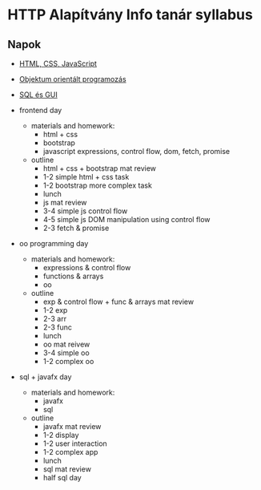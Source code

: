 # HTTP Alapítvány Info tanár syllabus

## Napok

- [HTML, CSS, JavaScript](frontend.md)
- [Objektum orientált programozás](oo.md)
- [SQL és GUI](sql-gui.md)

- frontend day
  - materials and homework:
    - html + css
    - bootstrap
    - javascript expressions, control flow, dom, fetch, promise
  - outline
    - html + css + bootstrap mat review
    - 1-2 simple html + css task
    - 1-2 bootstrap more complex task
    - lunch
    - js mat review
    - 3-4 simple js control flow
    - 4-5 simple js DOM manipulation using control flow
    - 2-3 fetch & promise
- oo programming day
  - materials and homework:
    - expressions & control flow
    - functions & arrays
    - oo
  - outline
    - exp & control flow + func & arrays mat review
    - 1-2 exp
    - 2-3 arr
    - 2-3 func
    - lunch
    - oo mat reivew
    - 3-4 simple oo
    - 1-2 complex oo
- sql + javafx day
  - materials and homework:
    - javafx
    - sql
  - outline
    - javafx mat review
    - 1-2 display
    - 1-2 user interaction
    - 1-2 complex app
    - lunch
    - sql mat review
    - half sql day
